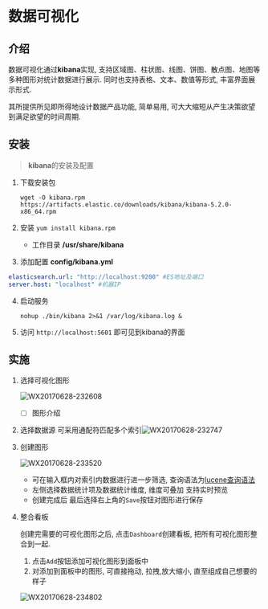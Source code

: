 # 数据可视化

## 介绍

数据可视化通过**kibana**实现, 支持区域图、柱状图、线图、饼图、散点图、地图等多种图形对统计数据进行展示. 同时也支持表格、文本、数值等形式, 丰富界面展示形式.

其所提供所见即所得地设计数据产品功能, 简单易用, 可大大缩短从产生决策欲望到满足欲望的时间周期.

## 安装

> **kibana**的安装及配置

1. 下载安装包 

   ```shell
   wget -O kibana.rpm https://artifacts.elastic.co/downloads/kibana/kibana-5.2.0-x86_64.rpm
   ```

2. 安装  `yum install kibana.rpm`

   - 工作目录 **/usr/share/kibana**

3. 添加配置 **config/kibana.yml**

```yaml
elasticsearch.url: "http://localhost:9200" #ES地址及端口
server.host: "localhost" #机器IP
```

4. 启动服务

   ```shell
   nohup ./bin/kibana 2>&1 /var/log/kibana.log &
   ```

5. 访问 `http://localhost:5601` 即可见到kibana的界面

## 实施

1. 选择可视化图形

   ![WX20170628-232608](https://ws1.sinaimg.cn/large/006tKfTcly1fh1co647a0j30pu0qb435.jpg)

   - [ ] 图形介绍

2. 选择数据源 可采用通配符匹配多个索引![WX20170628-232747](https://ws1.sinaimg.cn/large/006tKfTcly1fh1co6dresj30km06l74d.jpg)

3. 创建图形

   ![WX20170628-233520](https://ws1.sinaimg.cn/large/006tKfTcly1fh1co7c6a3j31h90rzad5.jpg)

   - 可在输入框内对索引内数据进行进一步筛选, 查询语法为[lucene查询语法](http://www.tuicool.com/articles/VZfim2)
   - 左侧选择数据统计项及数据统计维度, 维度可叠加 支持实时预览
   - 创建完成后 最后选择右上角的`Save`按钮对图形进行保存

4. 整合看板

   创建完需要的可视化图形之后, 点击`Dashboard`创建看板, 把所有可视化图形整合到一起. 
   1. 点击`Add`按钮添加可视化图形到面板中
   2. 对添加到面板中的图形, 可直接拖动, 拉拽,放大缩小, 直至组成自己想要的样子

   ![WX20170628-234802](https://ws1.sinaimg.cn/large/006tKfTcly1fh1co6uqfij31fo0pxdj4.jpg)

   ​

   ​